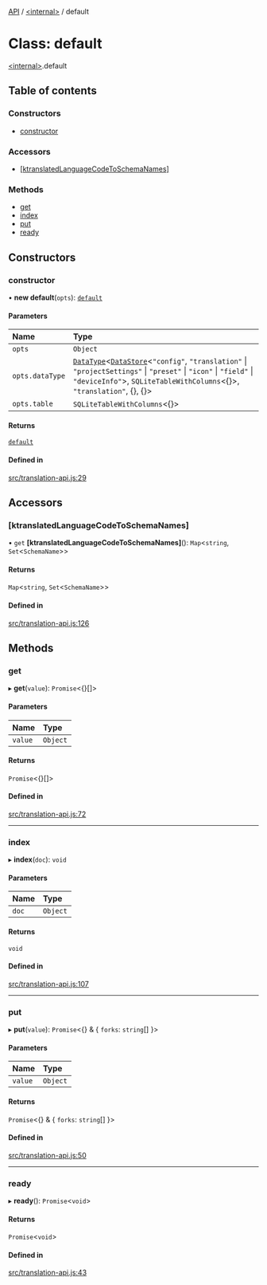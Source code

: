 [API](../README.md) / [\<internal\>](../modules/internal_.md) / default

# Class: default

[\<internal\>](../modules/internal_.md).default

## Table of contents

### Constructors

- [constructor](internal_.default.md#constructor)

### Accessors

- [[ktranslatedLanguageCodeToSchemaNames]](internal_.default.md#[ktranslatedlanguagecodetoschemanames])

### Methods

- [get](internal_.default.md#get)
- [index](internal_.default.md#index)
- [put](internal_.default.md#put)
- [ready](internal_.default.md#ready)

## Constructors

### constructor

• **new default**(`opts`): [`default`](internal_.default.md)

#### Parameters

| Name | Type |
| :------ | :------ |
| `opts` | `Object` |
| `opts.dataType` | [`DataType`](internal_.DataType.md)\<[`DataStore`](internal_.DataStore.md)\<``"config"``, ``"translation"`` \| ``"projectSettings"`` \| ``"preset"`` \| ``"icon"`` \| ``"field"`` \| ``"deviceInfo"``\>, `SQLiteTableWithColumns`\<{}\>, ``"translation"``, {}, {}\> |
| `opts.table` | `SQLiteTableWithColumns`\<{}\> |

#### Returns

[`default`](internal_.default.md)

#### Defined in

[src/translation-api.js:29](https://github.com/digidem/mapeo-core-next/blob/315dc9781d8d2f74f17b1fd651a3ae81272b7fac/src/translation-api.js#L29)

## Accessors

### [ktranslatedLanguageCodeToSchemaNames]

• `get` **[ktranslatedLanguageCodeToSchemaNames]**(): `Map`\<`string`, `Set`\<`SchemaName`\>\>

#### Returns

`Map`\<`string`, `Set`\<`SchemaName`\>\>

#### Defined in

[src/translation-api.js:126](https://github.com/digidem/mapeo-core-next/blob/315dc9781d8d2f74f17b1fd651a3ae81272b7fac/src/translation-api.js#L126)

## Methods

### get

▸ **get**(`value`): `Promise`\<{}[]\>

#### Parameters

| Name | Type |
| :------ | :------ |
| `value` | `Object` |

#### Returns

`Promise`\<{}[]\>

#### Defined in

[src/translation-api.js:72](https://github.com/digidem/mapeo-core-next/blob/315dc9781d8d2f74f17b1fd651a3ae81272b7fac/src/translation-api.js#L72)

___

### index

▸ **index**(`doc`): `void`

#### Parameters

| Name | Type |
| :------ | :------ |
| `doc` | `Object` |

#### Returns

`void`

#### Defined in

[src/translation-api.js:107](https://github.com/digidem/mapeo-core-next/blob/315dc9781d8d2f74f17b1fd651a3ae81272b7fac/src/translation-api.js#L107)

___

### put

▸ **put**(`value`): `Promise`\<{} & \{ `forks`: `string`[]  }\>

#### Parameters

| Name | Type |
| :------ | :------ |
| `value` | `Object` |

#### Returns

`Promise`\<{} & \{ `forks`: `string`[]  }\>

#### Defined in

[src/translation-api.js:50](https://github.com/digidem/mapeo-core-next/blob/315dc9781d8d2f74f17b1fd651a3ae81272b7fac/src/translation-api.js#L50)

___

### ready

▸ **ready**(): `Promise`\<`void`\>

#### Returns

`Promise`\<`void`\>

#### Defined in

[src/translation-api.js:43](https://github.com/digidem/mapeo-core-next/blob/315dc9781d8d2f74f17b1fd651a3ae81272b7fac/src/translation-api.js#L43)
